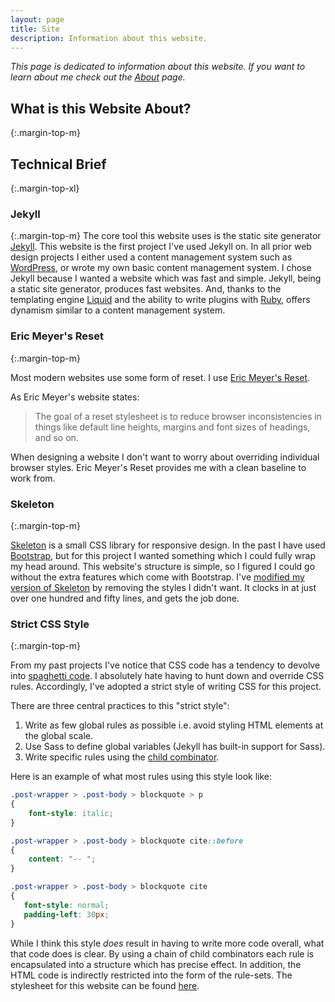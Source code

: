 ```yaml
---
layout: page
title: Site
description: Information about this website.
---
```

*This page is dedicated to information about this website. If you want to learn about me*
*check out the [About](/about) page.*

## What is this Website About?
{:.margin-top-m}



## Technical Brief
{:.margin-top-xl}

### Jekyll
{:.margin-top-m}
The core tool this website uses is the static site generator [Jekyll](https://jekyllrb.com/).
This website is the first project I've used Jekyll on.
In all prior web design projects I either used a content management system such as [WordPress](https://wordpress.com/), or wrote my own basic content management system.
I chose Jekyll because I wanted a website which was fast and simple.
Jekyll, being a static site generator, produces fast websites.
And, thanks to the templating engine [Liquid](https://shopify.github.io/liquid/) and the ability to write plugins with [Ruby](https://www.ruby-lang.org/en/), offers dynamism similar to a content management system.


### Eric Meyer's Reset
{:.margin-top-m}

Most modern websites use some form of reset. I use [Eric Meyer's Reset](https://meyerweb.com/eric/tools/css/reset/).

As Eric Meyer's website states:

> The goal of a reset stylesheet is to reduce browser inconsistencies in things like default line heights, margins and font sizes of headings, and so on. 

When designing a website I don't want to worry about overriding individual browser styles.
Eric Meyer's Reset provides me with a clean baseline to work from.


### Skeleton
{:.margin-top-m}


[Skeleton](http://getskeleton.com/) is a small CSS library for responsive design.
In the past I have used [Bootstrap](https://getbootstrap.com/), but for this project I wanted something which I could fully wrap my head around.
This website's structure is simple, so I figured I could go without the extra features which come with Bootstrap.
I've [modified my version of Skeleton](/assets/css/skeleton.css) by removing the styles I didn't want.
It clocks in at just over one hundred and fifty lines, and gets the job done.


### Strict CSS Style
{:.margin-top-m}

From my past projects I've notice that CSS code has a tendency to devolve into [spaghetti code](https://en.wikipedia.org/wiki/Spaghetti_code).
I absolutely hate having to hunt down and override CSS rules. 
Accordingly, I've adopted a strict style of writing CSS for this project.

There are three central practices to this "strict style":

1. Write as few global rules as possible i.e. avoid styling HTML elements at the global scale.
2. Use Sass to define global variables (Jekyll has built-in support for Sass).
3. Write specific rules using the [child combinator](https://developer.mozilla.org/en-US/docs/Web/CSS/Child_combinator).

Here is an example of what most rules using this style look like:

```css
.post-wrapper > .post-body > blockquote > p
{
    font-style: italic;
}

.post-wrapper > .post-body > blockquote cite::before
{
    content: "-- ";
}

.post-wrapper > .post-body > blockquote cite
{
   font-style: normal;
   padding-left: 30px;
}
```

While I think this style *does* result in having to write more code overall, what that code does is clear.
By using a chain of child combinators each rule is encapsulated into a structure which has precise effect.
In addition, the HTML code is indirectly restricted into the form of the rule-sets.
The stylesheet for this website can be found [here](/assets/css/base.css).